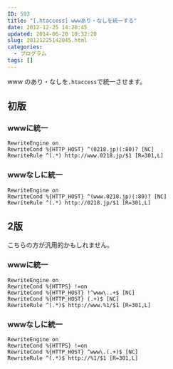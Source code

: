 ```yaml
---
ID: 593
title: "[.htaccess] wwwあり・なしを統一する"
date: 2012-12-25 14:20:45
updated: 2014-06-20 10:32:20
slug: 20121225142045.html
categories:
  - プログラム
tags: []
---
```


www のあり・なしを<code>.htaccess</code>で統一させます。

<!--more-->
<h2>初版</h2>
<h3>wwwに統一</h3>

```
RewriteEngine on
RewriteCond %{HTTP_HOST} ^(0218.jp)(:80)? [NC]
RewriteRule ^(.*) http://www.0218.jp/$1 [R=301,L]
```

<h3>wwwなしに統一</h3>

```
RewriteEngine on
RewriteCond %{HTTP_HOST} ^(www.0218.jp)(:80)? [NC]
RewriteRule ^(.*) http://0218.jp/$1 [R=301,L]
```

<h2>2版</h2>
こちらの方が汎用的かもしれません。
<h3>wwwに統一</h3>

```
RewriteEngine on
RewriteCond %{HTTPS} !=on
RewriteCond %{HTTP_HOST} !^www\..+$ [NC]
RewriteCond %{HTTP_HOST} (.+)$ [NC]
RewriteRule ^(.*)$ http://www.%1/$1 [R=301,L]
```

<h3>wwwなしに統一</h3>

```
RewriteEngine on
RewriteCond %{HTTPS} !=on
RewriteCond %{HTTP_HOST} ^www\.(.+)$ [NC]
RewriteRule ^(.*)$ http://%1/$1 [R=301,L]
```
